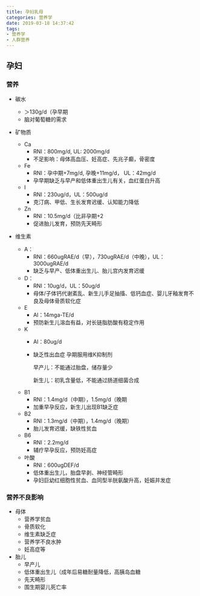 ```yaml
---
title: 孕妇乳母
categories: 营养学
date: 2019-03-18 14:37:42
tags:
- 营养学
- 人群营养
---
```


## 孕妇
### 营养
- 碳水
    - ＞130g/d（孕早期
    - 脑对葡萄糖的需求

- 矿物质 
    - Ca
        - RNI：800mg/d, UL: 2000mg/d
        - 不足影响：母体高血压、妊高症、先兆子癫，骨密度
    - Fe
        - RNI：孕中期+7mg/d, 孕晚+11mg/d， UL：42mg/d
        - 孕早期缺乏与早产和低体重出生儿有关，血红蛋白升高
    - I
        - RNI：230ug/d，UL：500ug/d
        - 克汀病、甲低、生长发育迟缓、认知能力降低
    - Zn
        - RNI：10.5mg/d（比非孕期+2
        - 促进胎儿发育，预防先天畸形
- 维生素
    - A：
        - RNI：660ugRAE/d（早），730ugRAE/d（中晚），UL：3000ugRAE/d
        - 缺乏与早产、低体重出生儿、胎儿宫内发育迟缓
    - D：
        - RNI：10ug/d，UL：50ug/d
        - 母体/子体钙代谢紊乱、新生儿手足抽搐、低钙血症、婴儿牙釉发育不良及母体骨质软化症
    - E
        - AI：14mga-TE/d
        - 预防新生儿溶血有益，对长链脂肪酸有稳定作用
    - K
        - AI：80ug/d
        - 缺乏性出血症
            孕期服用维K抑制剂

            早产儿：不能通过胎盘，储存量少

            新生儿：初乳含量低，不能通过肠道细菌合成
    - B1
        - RNI：1.4mg/d（中期），1.5mg/d（晚期
        - 加重早孕反应，新生儿出现B1缺乏症
    - B2
        - RNI：1.3mg/d（中期），1.4mg/d（晚期）
        - 胎儿发育迟缓，缺铁性贫血
    - B6
        - RNI：2.2mg/d
        - 辅疗早孕反应，预防妊高症
    - 叶酸
        - RNI：600ugDEF/d
        - 低体重出生儿，胎盘早剥、神经管畸形
        - 孕妇巨幼红细胞性贫血、血同型半胱氨酸升高，妊娠并发症

### 营养不良影响
- 母体
    - 营养学贫血
    - 骨质软化
    - 维生素缺乏症
    - 营养学不良水肿
    - 妊高症等
- 胎儿
    - 早产儿
    - 低体重出生儿（成年后易糖耐量降低，高胰岛血糖
    - 先天畸形
    - 围生期婴儿死亡率
